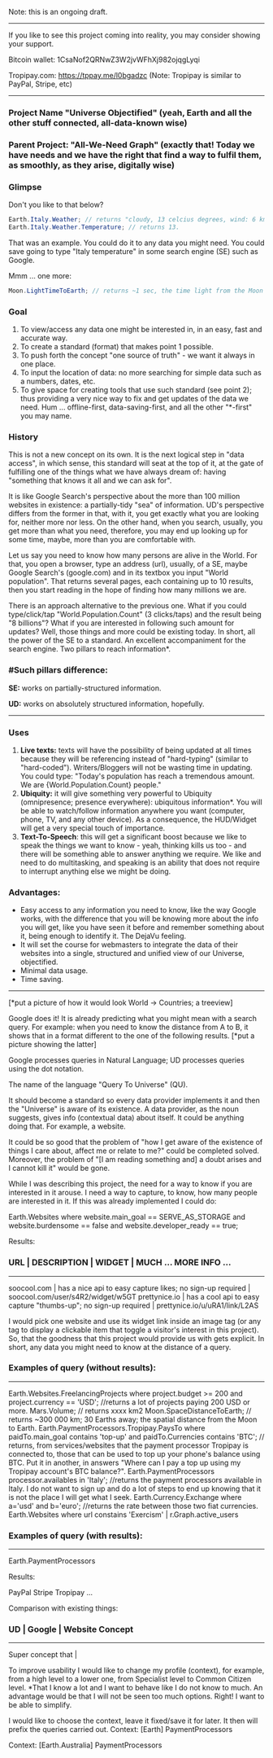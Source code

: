 

Note: this is an ongoing draft.
*********
If you like to see this project coming into reality, you may consider showing your support.

Bitcoin wallet: 1CsaNof2QRNwZ3W2jvWFhXj982ojqgLyqi

Tropipay.com: https://tppay.me/l0bgadzc (Note: Tropipay is similar to PayPal, Stripe, etc)
*********

### Project Name "Universe Objectified" (yeah, Earth and all the other stuff connected, all-data-known wise)

### Parent Project: "All-We-Need Graph" (exactly that! Today we have needs and we have the right that find a way to fulfil them, as smoothly, as they arise, digitally wise)

### Glimpse

Don't you like to that below?

```java
Earth.Italy.Weather; // returns "cloudy, 13 celcius degrees, wind: 6 km/h;"
Earth.Italy.Weather.Temperature; // returns 13.
```

That was an example. You could do it to any data you might need. You could save going to type "Italy temperature" in some search engine (SE) such as Google.

Mmm ... one more:

```java
Moon.LightTimeToEarth; // returns ~1 sec, the time light from the Moon takes to reach us.
```

### Goal

1. To view/access any data one might be interested in, in an easy, fast and accurate way.
2. To create a standard (format) that makes point 1 possible. 
3. To push forth the concept "one source of truth" - we want it always in one place. 
4. To input the location of data: no more searching for simple data such as a numbers, dates, etc.
5. To give space for creating tools that use such standard (see point 2); thus providing a very nice way to fix and get updates of the data we need. Hum ... offline-first, data-saving-first, and all the other "*-first" you may name.      

### History

This is not a new concept on its own. It is the next logical step in "data access", in which sense, this standard will seat at the top of it, at the gate of fulfilling one of the things what we have always dream of: having "something that knows it all and we can ask for".

It is like Google Search's perspective about the more than 100 million websites in existence: a partially-tidy "sea" of information. UD's perspective differs from the former in that, with it, you get exactly what you are looking for, neither more nor less. On the other hand, when you search, usually, you get more than what you need, therefore, you may end up looking up for some time, maybe, more than you are comfortable with.

Let us say you need to know how many persons are alive in the World. For that, you open a browser, type an address (url), usually, of a SE, maybe Google Search's (google.com) and in its textbox you input "World population". That returns several pages, each containing up to 10 results, then you start reading in the hope of finding how many millions we are.

There is an approach alternative to the previous one. What if you could type/click/tap "World.Population.Count" (3 clicks/taps) and the result being "8 billions"? What if you are interested in following such amount for updates? Well, those things and more could be existing today. In short, all the power of the SE to a standard. An excellent accompaniment for the search engine. Two pillars to reach information*.

### #Such pillars difference:

**SE:** works on partially-structured information.

**UD:** works on absolutely structured information, hopefully.

---------------------------

###  Uses

1. **Live texts:** texts will have the possibility of being updated at all times because they will be referencing instead of "hard-typing" (similar to "hard-coded"). Writers/Bloggers will not be wasting time in updating. You could type: "Today's population has reach a tremendous amount. We are {World.Population.Count} people." 
2. **Ubiquity:** it will give something very powerful to Ubiquity (omnipresence; presence everywhere): ubiquitous information*. You will be able to watch/follow information anywhere you want (computer, phone, TV, and any other device). As a consequence, the HUD/Widget will get a very special touch of importance.
3. **Text-To-Speech**: this will get a significant boost because we like to speak the things we want to know - yeah, thinking kills us too - and there will be something able to answer anything we require. We like and need to do multitasking, and speaking is an ability that does not require to interrupt anything else we might be doing. 

### Advantages:

- Easy access to any information you need to know, like the way Google works, with the difference that you will be knowing more about the info you will get, like you have seen it before and remember something about it, being enough to identify it. The DejaVu feeling.
- It will set the course for webmasters to integrate the data of their websites into a single, structured and unified view of our Universe, objectified.
- Minimal data usage.
- Time saving.

----

[*put a picture of how it would look World -> Countries; a treeview]  

Google does it! It is already predicting what you might mean with a search query. For example: when you need to know the distance from A to B, it shows that in a format different to the one of the following results. [*put a picture showing the latter]

Google processes queries in Natural Language; UD processes queries using the dot notation.

The name of the language "Query To Universe" (QU).

It should become a standard so every data provider implements it and then the "Universe" is aware of its existence. 
A data provider, as the noun suggests, gives info (contextual data) about itself. It could be anything doing that. For example, a website.

It could be so good that the problem of "how I get aware of the existence of things I care about, affect me or relate to me?" could be completed solved. Moreover, the problem of "[I am reading something and] a doubt arises and I cannot kill it" would be gone.

While I was describing this project, the need for a way to know if you are interested in it arouse. I need a way to capture, to know, how many people are interested in it. If this was already implemented I could do:

Earth.Websites where website.main_goal == SERVE_AS_STORAGE and website.burdensome == false and website.developer_ready == true;

Results:
### URL                |  DESCRIPTION                                                                  | WIDGET | MUCH ... MORE INFO ...
---------------------------------------------------------------------------------------------------------------------
soocool.com  | has a nice api to easy capture likes; no sign-up required | soocool.com/user/s4R2/widget/w5GT
prettynice.io  | has a cool api to easy capture "thumbs-up"; no sign-up required | prettynice.io/u/uRA1/link/L2AS

I would pick one website and use its widget link inside an image tag (or any tag to display a clickable item that toggle a visitor's interest in this project). So, that the goodness that this project would provide us with gets explicit. In short, any data you might need to know at the distance of a query. 

### Examples of query (without results):
---------------------------------------------------------------------------------------------------------------------
Earth.Websites.FreelancingProjects where project.budget >= 200 and project.currency == 'USD'; //returns a lot of projects paying 200 USD or more. 
Mars.Volume; // returns xxxx km2
Moon.SpaceDistanceToEarth; // returns ~300 000 km; 30 Earths away; the spatial distance from the Moon to Earth.
Earth.PaymentProcessors.Tropipay.PaysTo where paidTo.main_goal contains 'top-up' and paidTo.Currencies contains 'BTC'; // returns, from services/websites that the payment processor Tropipay is connected to, those that can be used to top up your phone's balance using BTC. Put it in another, in answers "Where can I pay a top up using my Tropipay account's BTC balance?".
Earth.PaymentProcessors processor.availables in 'Italy'; //returns the payment processors available in Italy. I do not want to sign up and do a lot of steps to end up knowing that it is not the place I will get what I seek.
Earth.Currency.Exchange where a='usd' and b='euro'; //returns the rate between those two fiat currencies.
Earth.Websites where url constains 'Exercism' | r.Graph.active_users

### Examples of query (with results):
---------------------------------------------------------------------------------------------------------------------
Earth.PaymentProcessors

Results:

PayPal
Stripe
Tropipay
...

Comparison with existing things:

### UD | Google | Website Concept
---------------------------------------------------------------------------------------------------------------------
Super concept that | 


To improve usability I would like to change my profile (context), for example, from a high level to a lower one, from Specialist level to Common Citizen level. *That I know a lot and I want to behave like I do not know to much. An advantage would be that I will not be seen too much options. Right! I want to be able to simplify.

I would like to choose the context, leave it fixed/save it for later. It then will prefix the queries carried out.
Context: [Earth]
PaymentProcessors

Context: [Earth.Australia]
PaymentProcessors


